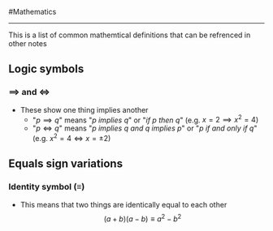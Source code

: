 #Mathematics 

---
This is a list of common mathemtical definitions that can be refrenced in other notes

## Logic symbols
### $\implies$ and $\iff$
- These show one thing implies another
	- "$p \implies q$"  means "*p implies q*" or "*if p then q*" (e.g. $x=2 \implies x^2 = 4$)
	- "$p \iff q$" means "*p implies q and q implies p*" or "*p if and only if q*" (e.g. $x^2 = 4 \iff x = \pm2$)

## Equals sign variations
### Identity symbol ($\equiv$)
- This means that two things are identically equal to each other
$$(a+b)(a-b) \equiv a^2-b^2$$

